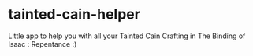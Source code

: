 # tainted-cain-helper
Little app to help you with all your Tainted Cain Crafting in The Binding of Isaac : Repentance :)
